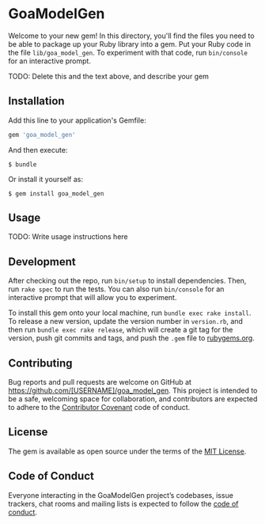 # GoaModelGen

Welcome to your new gem! In this directory, you'll find the files you need to be able to package up your Ruby library into a gem. Put your Ruby code in the file `lib/goa_model_gen`. To experiment with that code, run `bin/console` for an interactive prompt.

TODO: Delete this and the text above, and describe your gem

## Installation

Add this line to your application's Gemfile:

```ruby
gem 'goa_model_gen'
```

And then execute:

    $ bundle

Or install it yourself as:

    $ gem install goa_model_gen

## Usage

TODO: Write usage instructions here

## Development

After checking out the repo, run `bin/setup` to install dependencies. Then, run `rake spec` to run the tests. You can also run `bin/console` for an interactive prompt that will allow you to experiment.

To install this gem onto your local machine, run `bundle exec rake install`. To release a new version, update the version number in `version.rb`, and then run `bundle exec rake release`, which will create a git tag for the version, push git commits and tags, and push the `.gem` file to [rubygems.org](https://rubygems.org).

## Contributing

Bug reports and pull requests are welcome on GitHub at https://github.com/[USERNAME]/goa_model_gen. This project is intended to be a safe, welcoming space for collaboration, and contributors are expected to adhere to the [Contributor Covenant](http://contributor-covenant.org) code of conduct.

## License

The gem is available as open source under the terms of the [MIT License](https://opensource.org/licenses/MIT).

## Code of Conduct

Everyone interacting in the GoaModelGen project’s codebases, issue trackers, chat rooms and mailing lists is expected to follow the [code of conduct](https://github.com/[USERNAME]/goa_model_gen/blob/master/CODE_OF_CONDUCT.md).
